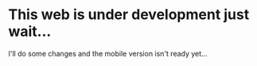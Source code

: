 # This web is under development just wait...
I'll do some changes and the mobile version isn't ready yet...
